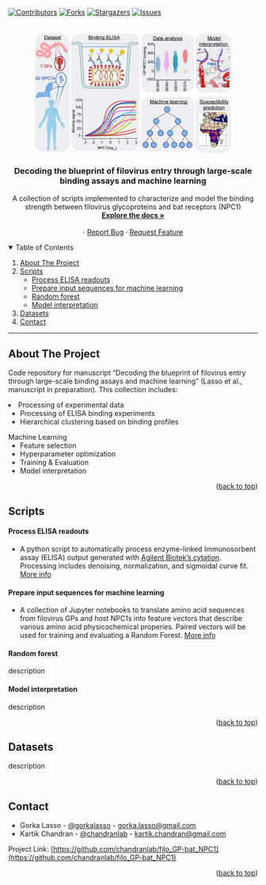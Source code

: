 <a name="readme-top"></a>

<!-- PROJECT SHIELDS -->
[![Contributors][contributors-shield]][contributors-url]
[![Forks][forks-shield]][forks-url]
[![Stargazers][stars-shield]][stars-url]
[![Issues][issues-shield]][issues-url]


<!-- PROJECT LOGO -->
<br />
<div align="center">
  <a href="https://github.com/chandranlab/filo_GP-bat_NPC1/img/0_overview.png">
    <img src="/img/0_overview.png" alt="Logo" width="400">
  </a>

  <h3 align="center">Decoding the blueprint of filovirus entry through large-scale binding assays and machine learning</h3>

  <p align="center">
    A collection of scripts implemented to characterize and model the binding strength between filovirus glycoproteins and bat receptors (NPC1)
    <br />
    <a href="https://github.com/chandranlab/filo_GP-bat_NPC1"><strong>Explore the docs »</strong></a>
    <br />
    <br />
    ·
    <a href="https://github.com/chandranlab/filo_GP-bat_NPC1/issues">Report Bug</a>
    ·
    <a href="https://github.com/chandranlab/filo_GP-bat_NPC1/issues">Request Feature</a>
  </p>
</div>

<!-- ########################################################################################## -->

<!-- TABLE OF CONTENTS -->
<details open>
  <summary>Table of Contents</summary>
  <ol>
    <li>
      <a href="#about-the-project">About The Project</a>
    </li>
    <li>
      <a href="#scripts">Scripts</a>
      <ul>
        <li><a href="#process-elisa-readouts">Process ELISA readouts</a></li>
        <li><a href="#prepare-input-sequences-for-machine-learning">Prepare input sequences for machine learning</a></li>
        <li><a href="#random-forest">Random forest</a></li>
        <li><a href="#model-interpretation">Model interpretation</a></li>
      </ul>
    </li>
    <li><a href="#datasets">Datasets</a></li>
    <li><a href="#contact">Contact</a></li>
  </ol>
</details>

---

<!-- ########################################################################################## -->

<!-- ABOUT THE PROJECT -->
## About The Project

Code repository for manuscript “Decoding the blueprint of filovirus entry through large-scale binding assays and machine learning” (Lasso et al., manuscript in preparation). This collection includes:
<li>
Processing of experimental data
  <ul>
    <li>Processing of ELISA binding experiments</li>
    <li>Hierarchical clustering based on binding profiles</li>
  </ul>
Machine Learning
  <ul>
    <li>Feature selection</li>
    <li>Hyperparameter optimization</li>
    <li>Training & Evaluation</li>
    <li>Model interpretation</li>
  </ul>
</li>

<p align="right">(<a href="#readme-top">back to top</a>)</p>

<!-- ########################################################################################## -->

<!-- ABOUT THE PROJECT -->
## Scripts
#### Process ELISA readouts
<p>
<ul>
<li>A python script to automatically process enzyme-linked Immunosorbent assay (ELISA) output generated with <a href="https://explore.agilent.com/imaging-microscopy" target="_blank">Agilent Biotek’s cytation</a>. Processing includes denoising, normalization, and sigmoidal curve fit. <a href="https://github.com/chandranlab/filo_GP-bat_NPC1/tree/main/scr/elisa">More info</a></li>
</ul>
</p>

#### Prepare input sequences for machine learning
<p>
<ul>
<li>A collection of Jupyter notebooks to translate amino acid sequences from filovirus GPs and host NPC1s into feature vectors that describe various amino acid physicochemical properies. Paired vectors will be used for training and evaluating a Random Forest. <a href="https://github.com/chandranlab/filo_GP-bat_NPC1/tree/main/scr/seq_to_feat">More info</a></li>
</ul>
</p>

#### Random forest
<p>
description
</p>

#### Model interpretation
<p>
description
</p>

<p align="right">(<a href="#readme-top">back to top</a>)</p>

<!-- ########################################################################################## -->

<!-- DATASETS -->
## Datasets
<div>
<p>
description
</p>
<p align="right">(<a href="#readme-top">back to top</a>)</p>
</div>

<!-- ########################################################################################## -->

<!-- CONTACT -->
## Contact

* Gorka Lasso - [@gorkalasso](https://twitter.com/gorkalasso) - gorka.lasso@gmail.com
* Kartik Chandran - [@chandranlab](https://twitter.com/chandranlab) - kartik.chandran@gmail.com

Project Link: [https://github.com/chandranlab/filo_GP-bat_NPC1](https://github.com/chandranlab/filo_GP-bat_NPC1)

<p align="right">(<a href="#readme-top">back to top</a>)</p>

<!-- ########################################################################################## -->

<!-- MARKDOWN LINKS & IMAGES -->
<!-- https://www.markdownguide.org/basic-syntax/#reference-style-links -->
[contributors-shield]: https://img.shields.io/github/contributors/github_username/repo_name.svg?style=for-the-badge
[contributors-url]: https://github.com/chandranlab/filo_GP-bat_NPC1/graphs/contributors
[forks-shield]: https://img.shields.io/github/forks/chandranlab/filo_GP-bat_NPC1.svg?style=for-the-badge
[forks-url]: https://github.com/chandranlab/filo_GP-bat_NPC1/network/members
[stars-shield]: https://img.shields.io/github/stars/chandranlab/filo_GP-bat_NPC1.svg?style=for-the-badge
[stars-url]: https://github.com/chandranlab/filo_GP-bat_NPC1/stargazers
[issues-shield]: https://img.shields.io/github/issues/chandranlab/filo_GP-bat_NPC1.svg?style=for-the-badge
[issues-url]: https://github.com/chandranlab/filo_GP-bat_NPC1/issues
